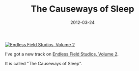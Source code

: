 ﻿---
title: The Causeways of Sleep
date: 2012-03-24
tags: ["Releases"]
---

[![Endless Field Studios, Volume 2](/images/endless-field-studios-volume-2.jpg)](http://endlessfieldstudios.bandcamp.com/album/endless-field-studios-volume-2)

I've got a new track on [Endless Field Studios, Volume 2](http://endlessfieldstudios.bandcamp.com/album/endless-field-studios-volume-2).

It is called "The Causeways of Sleep".
